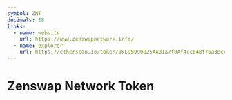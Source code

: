 ```yaml
---
symbol: ZNT
decimals: 18
links:
  - name: website
    url: https://www.zenswapnetwork.info/
  - name: explorer
    url: https://etherscan.io/token/0xE95990825AAB1a7f0Af4cc648f76a3Bcc99F25B2
---
```


# Zenswap Network Token
